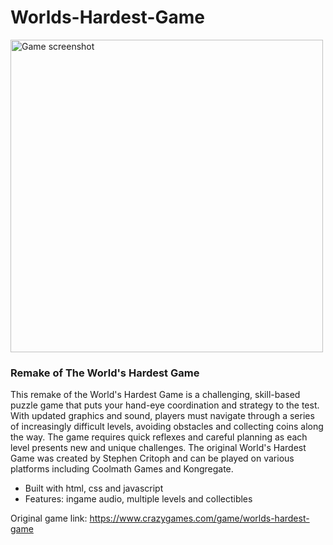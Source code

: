 # Worlds-Hardest-Game
<img src="https://jsweety.github.io/game2.png" alt="Game screenshot" width="500">
<h3>Remake of The World's Hardest Game</h3>

This remake of the World's Hardest Game is a challenging, skill-based puzzle game that puts your hand-eye coordination and strategy to the test. With updated graphics and sound, players must navigate through a series of increasingly difficult levels, avoiding obstacles and collecting coins along the way. The game requires quick reflexes and careful planning as each level presents new and unique challenges. The original World's Hardest Game was created by Stephen Critoph and can be played on various platforms including Coolmath Games and Kongregate.

- Built with html, css and javascript
- Features: ingame audio, multiple levels and collectibles

Original game link: https://www.crazygames.com/game/worlds-hardest-game
